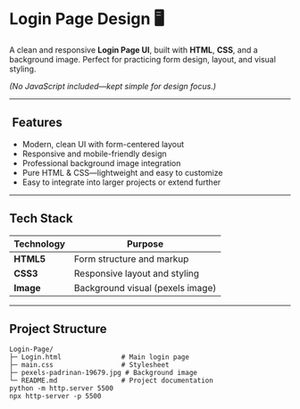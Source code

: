 # Login Page Design  🖥️

A clean and responsive **Login Page UI**, built with **HTML**, **CSS**, and a background image. Perfect for practicing form design, layout, and visual styling.

*(No JavaScript included—kept simple for design focus.)*

---

## ​ Features

- Modern, clean UI with form-centered layout  
- Responsive and mobile-friendly design  
- Professional background image integration  
- Pure HTML & CSS—lightweight and easy to customize  
- Easy to integrate into larger projects or extend further

---

##  Tech Stack

| Technology | Purpose                       |
|------------|-------------------------------|
| **HTML5**  | Form structure and markup      |
| **CSS3**   | Responsive layout and styling |
| **Image**  | Background visual (pexels image) |

---

##  Project Structure

```text
Login-Page/
├─ Login.html               # Main login page
├─ main.css                 # Stylesheet
├─ pexels-padrinan-19679.jpg # Background image
└─ README.md                # Project documentation
python -m http.server 5500
npx http-server -p 5500
